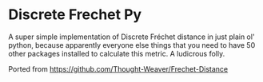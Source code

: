 # Discrete Frechet Py
 A super simple implementation of Discrete Fréchet distance in just plain ol' python, because apparently everyone else things that you need to have 50 other packages installed to calculate this metric. A ludicrous folly. 
 
 Ported from https://github.com/Thought-Weaver/Frechet-Distance

